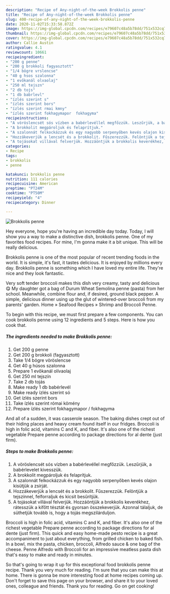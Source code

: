```yaml
---
description: "Recipe of Any-night-of-the-week Brokkolis penne"
title: "Recipe of Any-night-of-the-week Brokkolis penne"
slug: 400-recipe-of-any-night-of-the-week-brokkolis-penne
date: 2020-11-02T15:33:58.872Z
image: https://img-global.cpcdn.com/recipes/e79607c48a5b78dd/751x532cq70/brokkolis-penne-recept-foto.jpg
thumbnail: https://img-global.cpcdn.com/recipes/e79607c48a5b78dd/751x532cq70/brokkolis-penne-recept-foto.jpg
cover: https://img-global.cpcdn.com/recipes/e79607c48a5b78dd/751x532cq70/brokkolis-penne-recept-foto.jpg
author: Callie Austin
ratingvalue: 4.1
reviewcount: 10661
recipeingredient:
- "200 g penne"
- "200 g brokkoli fagyasztott"
- "1/4 bögre vrslencse"
- "40 g hsos szalonna"
- "1 evőkanál olvaolaj"
- "250 ml tejszn"
- "2 db tojs"
- "1 db babrlevl"
- "ízlés szerint s"
- "ízlés szerint bors"
- "ízlés szerint rmai kmny"
- "ízlés szerint fokhagymapor  fokhagyma"
recipeinstructions:
- "A vöröslencsét sós vízben a babérlevéllel megfőzzük. Leszűrjük, a babérlevelet kivesszük."
- "A brokkolit megpároljuk és felaprítjuk."
- "A szalonnát felkockázzuk és egy nagyobb serpenyőben kevés olajon kisütjük a zsírját."
- "Hozzákeverjük a lencsét és a brokkolit. Fűszerezzük. Felöntjük a tejszínnel, felforraljuk és kicsit besűrítjük."
- "A tojásokat villával felverjük. Hozzáöntjük a brokkolis keverékhez, rátesszük a kifőtt tésztát és gyorsan összekeverjük. Azonnal tálaljuk, de süthetjük tovább is, hogy a tojás megszilárduljon."
categories:
- Recipe
tags:
- brokkolis
- penne

katakunci: brokkolis penne 
nutrition: 111 calories
recipecuisine: American
preptime: "PT24M"
cooktime: "PT50M"
recipeyield: "4"
recipecategory: Dinner

---
```



![Brokkolis penne](https://img-global.cpcdn.com/recipes/e79607c48a5b78dd/751x532cq70/brokkolis-penne-recept-foto.jpg)

Hey everyone, hope you're having an incredible day today. Today, I will show you a way to make a distinctive dish, brokkolis penne. One of my favorites food recipes. For mine, I'm gonna make it a bit unique. This will be really delicious.

Brokkolis penne is one of the most popular of recent trending foods in the world. It is simple, it's fast, it tastes delicious. It is enjoyed by millions every day. Brokkolis penne is something which I have loved my entire life. They're nice and they look fantastic.

Very soft tender broccoli makes this dish very creamy, tasty and delicious 😋 My daughter got a bag of Durum Wheat Semolina penne (pasta) from her school. Meanwhile, combine flour and, if desired, ground black pepper. A simple, delicious dinner using up the glut of wintered-over broccoli from my parents&#39; garden. Home » Seafood Recipes » Shrimp and Broccoli Penne.


To begin with this recipe, we must first prepare a few components. You can cook brokkolis penne using 12 ingredients and 5 steps. Here is how you cook that.

<!--inarticleads1-->

##### The ingredients needed to make Brokkolis penne:

1. Get 200 g penne
1. Get 200 g brokkoli (fagyasztott)
1. Take 1/4 bögre vöröslencse
1. Get 40 g húsos szalonna
1. Prepare 1 evőkanál olívaolaj
1. Get 250 ml tejszín
1. Take 2 db tojás
1. Make ready 1 db babérlevél
1. Make ready ízlés szerint só
1. Get ízlés szerint bors
1. Take ízlés szerint római kömény
1. Prepare ízlés szerint fokhagymapor / fokhagyma


And all of a sudden, it was casserole season. The baking dishes crept out of their hiding places and heavy cream found itself in our fridges. Broccoli is high in folic acid, vitamins C and K, and fiber. It&#39;s also one of the richest vegetable Prepare penne according to package directions for al dente (just firm). 

<!--inarticleads2-->

##### Steps to make Brokkolis penne:

1. A vöröslencsét sós vízben a babérlevéllel megfőzzük. Leszűrjük, a babérlevelet kivesszük.
1. A brokkolit megpároljuk és felaprítjuk.
1. A szalonnát felkockázzuk és egy nagyobb serpenyőben kevés olajon kisütjük a zsírját.
1. Hozzákeverjük a lencsét és a brokkolit. Fűszerezzük. Felöntjük a tejszínnel, felforraljuk és kicsit besűrítjük.
1. A tojásokat villával felverjük. Hozzáöntjük a brokkolis keverékhez, rátesszük a kifőtt tésztát és gyorsan összekeverjük. Azonnal tálaljuk, de süthetjük tovább is, hogy a tojás megszilárduljon.


Broccoli is high in folic acid, vitamins C and K, and fiber. It&#39;s also one of the richest vegetable Prepare penne according to package directions for al dente (just firm). This quick and easy home-made pesto recipe is a great accompaniment to just about everything, from grilled chicken to baked fish. In a bowl, mix the pasta, chicken, broccoli, Alfredo sauce &amp; one bag of the cheese. Penne Alfredo with Broccoli for an impressive meatless pasta dish that&#39;s easy to make and ready in minutes. 

So that's going to wrap it up for this exceptional food brokkolis penne recipe. Thank you very much for reading. I'm sure that you can make this at home. There is gonna be more interesting food at home recipes coming up. Don't forget to save this page on your browser, and share it to your loved ones, colleague and friends. Thank you for reading. Go on get cooking!
